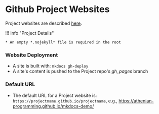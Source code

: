 # Github Project Websites

Project websites are described [here](https://help.github.com/articles/user-organization-and-project-pages/#project-pages-sites).

!!! info "Project Details"

    * An empty *.nojekyll* file is required in the root 
    
### Website Deployment
* A site is built with: ``mkdocs gh-deploy``
* A site's content is pushed to the Project repo's *gh_pages* branch

### Default URL
* The default URL for a Project website is: `https://projectname.github.io/projectname`, e.g., https://athenian-programming.github.io/mkdocs-demo/

